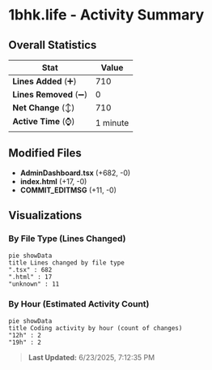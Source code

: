 # 1bhk.life - Activity Summary 

## Overall Statistics

| Stat                   | Value                                                             |
| ---------------------- | ----------------------------------------------------------------- |
| **Lines Added** (➕)   | 710                                          |
| **Lines Removed** (➖) | 0                                        |
| **Net Change** (↕)    | 710                |
| **Active Time** (⌚)   | 1 minute |


## Modified Files
- **AdminDashboard.tsx** (+682, -0)
- **index.html** (+17, -0)
- **COMMIT_EDITMSG** (+11, -0)

## Visualizations

### By File Type (Lines Changed)

```mermaid
pie showData
title Lines changed by file type
".tsx" : 682
".html" : 17
"unknown" : 11
```

### By Hour (Estimated Activity Count)

```mermaid
pie showData
title Coding activity by hour (count of changes)
"12h" : 2
"19h" : 2
```


> **Last Updated:** 6/23/2025, 7:12:35 PM